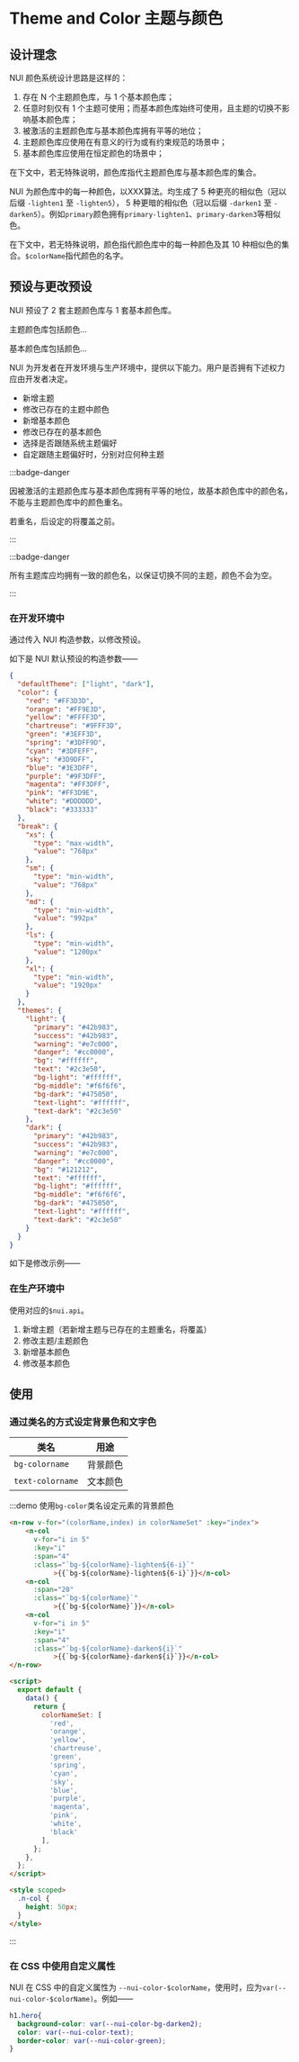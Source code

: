# Theme and Color 主题与颜色

## 设计理念

NUI 颜色系统设计思路是这样的：

1. 存在 N 个主题颜色库，与 1 个基本颜色库；
2. 任意时刻仅有 1 个主题可使用；而基本颜色库始终可使用，且主题的切换不影响基本颜色库；
3. 被激活的主题颜色库与基本颜色库拥有平等的地位；
4. 主题颜色库应使用在有意义的行为或有约束规范的场景中；
5. 基本颜色库应使用在恒定颜色的场景中；



在下文中，若无特殊说明，颜色库指代主题颜色库与基本颜色库的集合。

NUI 为颜色库中的每一种颜色，以XXX算法。均生成了 5 种更亮的相似色（冠以后缀 `-lighten1` 至 `-lighten5`）， 5 种更暗的相似色（冠以后缀 `-darken1` 至 `-darken5`）。例如`primary`颜色拥有`primary-lighten1`、`primary-darken3`等相似色。

在下文中，若无特殊说明，颜色指代颜色库中的每一种颜色及其 10 种相似色的集合。`$colorName`指代颜色的名字。

## 预设与更改预设

NUI 预设了 2 套主题颜色库与 1 套基本颜色库。

主题颜色库包括颜色...

基本颜色库包括颜色...

NUI 为开发者在开发环境与生产环境中，提供以下能力。用户是否拥有下述权力应由开发者决定。

+ 新增主题
+ 修改已存在的主题中颜色
+ 新增基本颜色
+ 修改已存在的基本颜色
+ 选择是否跟随系统主题偏好
+ 自定跟随主题偏好时，分别对应何种主题

:::badge-danger

因被激活的主题颜色库与基本颜色库拥有平等的地位，故基本颜色库中的颜色名，不能与主题颜色库中的颜色重名。

若重名，后设定的将覆盖之前。

:::

:::badge-danger

所有主题库应均拥有一致的颜色名，以保证切换不同的主题，颜色不会为空。

:::

### 在开发环境中

通过传入 NUI 构造参数，以修改预设。

如下是 NUI 默认预设的构造参数——

```json
{
  "defaultTheme": ["light", "dark"],
  "color": {
    "red": "#FF3D3D",
    "orange": "#FF9E3D",
    "yellow": "#FFFF3D",
    "chartreuse": "#9FFF3D",
    "green": "#3EFF3D",
    "spring": "#3DFF9D",
    "cyan": "#3DFEFF",
    "sky": "#3D9DFF",
    "blue": "#3E3DFF",
    "purple": "#9F3DFF",
    "magenta": "#FF3DFF",
    "pink": "#FF3D9E",
    "white": "#DDDDDD",
    "black": "#333333"
  },
  "break": {
    "xs": {
      "type": "max-width",
      "value": "768px"
    },
    "sm": {
      "type": "min-width",
      "value": "768px"
    },
    "md": {
      "type": "min-width",
      "value": "992px"
    },
    "ls": {
      "type": "min-width",
      "value": "1200px"
    },
    "xl": {
      "type": "min-width",
      "value": "1920px"
    }
  },
  "themes": {
    "light": {
      "primary": "#42b983",
      "success": "#42b983",
      "warning": "#e7c000",
      "danger": "#cc0000",
      "bg": "#ffffff",
      "text": "#2c3e50",
      "bg-light": "#ffffff",
      "bg-middle": "#f6f6f6",
      "bg-dark": "#475050",
      "text-light": "#ffffff",
      "text-dark": "#2c3e50"
    },
    "dark": {
      "primary": "#42b983",
      "success": "#42b983",
      "warning": "#e7c000",
      "danger": "#cc0000",
      "bg": "#121212",
      "text": "#ffffff",
      "bg-light": "#ffffff",
      "bg-middle": "#f6f6f6",
      "bg-dark": "#475050",
      "text-light": "#ffffff",
      "text-dark": "#2c3e50"
    }
  }
}
```

如下是修改示例——

### 在生产环境中

使用对应的`$nui.api`。

1. 新增主题（若新增主题与已存在的主题重名，将覆盖）
2. 修改主题/主题颜色
3. 新增基本颜色
4. 修改基本颜色

## 使用

### 通过类名的方式设定背景色和文字色

| 类名             | 用途     |
| ---------------- | -------- |
| `bg-colorname`   | 背景颜色 |
| `text-colorname` | 文本颜色 |

:::demo 使用`bg-color`类名设定元素的背景颜色

```html
<n-row v-for="(colorName,index) in colorNameSet" :key="index">
    <n-col
      v-for="i in 5"
      :key="i"
      :span="4"
      :class="`bg-${colorName}-lighten${6-i}`"
           >{{`bg-${colorName}-lighten${6-i}`}}</n-col>
    <n-col
      :span="20"
      :class="`bg-${colorName}`"
           >{{`bg-${colorName}`}}</n-col>
    <n-col
      v-for="i in 5"
      :key="i"
      :span="4"
      :class="`bg-${colorName}-darken${i}`"
           >{{`bg-${colorName}-darken${i}`}}</n-col>
</n-row>

<script>
  export default {
    data() {
      return {
        colorNameSet: [
          'red',
          'orange',
          'yellow',
          'chartreuse',
          'green',
          'spring',
          'cyan',
          'sky',
          'blue',
          'purple',
          'magenta',
          'pink',
          'white',
          'black'
        ],
      };
    },
  };
</script>

<style scoped>
  .n-col {
    height: 50px;
  }
</style>
```

:::

### 在 CSS 中使用自定义属性

NUI 在 CSS 中的自定义属性为 `--nui-color-$colorName`，使用时，应为`var(--nui-color-$colorName)`。例如——

```css
h1.hero{
  background-color: var(--nui-color-bg-darken2);
  color: var(--nui-color-text);
  border-color: var(--nui-color-green);
}
```

